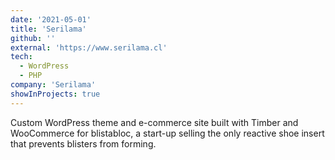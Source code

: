 ```yaml
---
date: '2021-05-01'
title: 'Serilama'
github: ''
external: 'https://www.serilama.cl'
tech:
  - WordPress
  - PHP
company: 'Serilama'
showInProjects: true
---
```


Custom WordPress theme and e-commerce site built with Timber and WooCommerce for blistabloc, a start-up selling the only reactive shoe insert that prevents blisters from forming.
